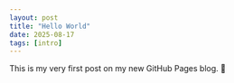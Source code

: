 ```yaml
---
layout: post
title: "Hello World"
date: 2025-08-17
tags: [intro]
---
```


This is my very first post on my new GitHub Pages blog. 🚀
